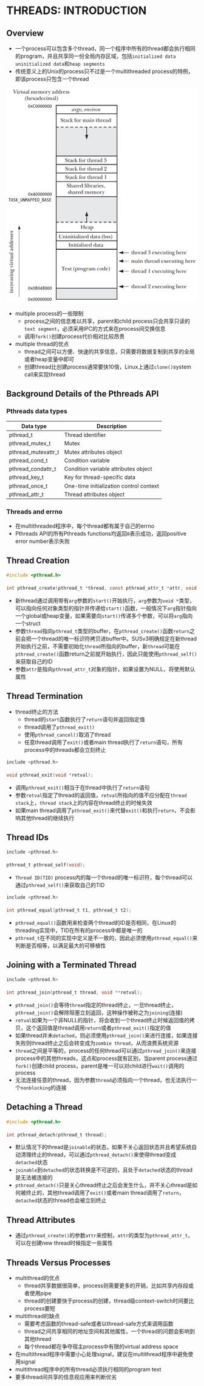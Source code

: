 # THREADS: INTRODUCTION

## Overview
- 一个process可以包含多个thread，同一个程序中所有的thread都会执行相同的program，并且共享同一份全局内存区域，包括`initialized data` `uninitialized data`和`heap segments`
- 传统意义上的Unix的process只不过是一个multithreaded process的特例，即该process只包含一个thread

![29-1.png](./img/29-1.png)

- multiple process的一些限制
  - process之间的信息难以共享，parent和child process只会共享只读的`text segment`，必须采用IPC的方式来在process间交换信息
  - 调用`fork()`创建process代价相对比较昂贵
- multiple thread的优点
  - thread之间可以方便、快速的共享信息，只需要将数据复制到共享的全局或者heap变量中即可
  - 创建thread比创建process通常要快10倍，Linux上通过`clone()`system call来实现thread

## Background Details of the Pthreads API

### Pthreads data types
| Data type | Description |
| --- | --- |
| pthread_t | Thread identifier |
| pthread_mutex_t | Mutex |
| pthread_mutexattr_t | Mutex attributes object |
| pthread_cond_t | Condition variable |
| pthread_condattr_t | Condition variable attributes object |
| pthread_key_t | Key for thread-specific data |
| pthread_once_t | One-time initialization control context |
| pthread_attr_t | Thread attributes object |

### Threads and errno
- 在multithreaded程序中，每个thread都有属于自己的errno
- Pthreads API的所有Pthreads functions均返回`0`表示成功，返回positive error number表示失败

## Thread Creation
```c
#include <pthread.h>

int pthread_create(pthread_t *thread, const pthread_attr_t *attr, void *(*start)(void *), void *arg);
```
- 新thread通过调用带有`arg`参数的`start()`开始执行，`arg`参数为`void *`类型，可以指向任何对象类型的指针并传递给`start()`函数，一般情况下`arg`指针指向一个global或heap变量，如果需要向`start()`传递多个参数，可以将`arg`指向一个struct
- 参数`thread`指向`pthread_t`类型的buffer，在`pthread_create()`函数`return`之前会把一个thread的唯一标识符拷贝进buffer中。SUSv3明确规定在新thread开始执行之前，不需要初始化`thread`所指向的buffer，新`thread`可能在`pthread_create()`函数return之前就开始执行，因此只能使用`pthread_self()`来获取自己的ID 
- 参数`attr`是指向`pthread_attr_t`对象的指针，如果设置为NULL，将使用默认属性    

## Thread Termination
- thread终止的方法
  - thread的`start`函数执行了`return`语句并返回指定值
  - thread调用了`pthread_exit()`
  - 使用`pthread_cancel()`取消了thread    
  - 任意thread调用了`exit()`或者main thread执行了`return`语句，所有process中的threads都会立刻终止
```c
include <pthread.h>

void pthread_exit(void *retval);
```
- 调用`pthread_exit()`相当于在thread中执行了`return`语句
- 参数`retval`指定了thread的返回值，`retval`所指向的值不应分配在`thread stack`上，`thread stack`上的内容在thread终止的时候失效
- 如果main thread调用了`pthread_exit()`来代替`exit()`和执行`return`，不会影响其他thread的继续执行

## Thread IDs
```c
include <pthread.h>

pthread_t pthread_self(void);
```
- `Thread ID(TID)` process内的每一个thread的唯一标识符，每个thread可以通过`pthread_self()`来获取自己的TID

```c
include <pthread.h>

int pthread_equal(pthread_t t1, pthread_t t2);
```
- `pthread_equal()`函数用来检查两个thread的ID是否相同，在Linux的threading实现中，TID在所有的process中都是唯一的
- `pthread_t`在不同的实现中定义是不一致的，因此必须使用`pthread_equal()`来判断是否相等，以满足最大的可移植性

## Joining with a Terminated Thread
```c
include <pthread.h>

int pthread_join(pthread_t thread, void **retval);
```
- `pthread_join()`会等待`thread`指定的thread终止，一旦thread终止，`pthread_join()`会解除阻塞立刻返回，这种操作被称之为`joining`(连接)
- `retval`如果为一个非NULL的指针，将会收到一个thread终止时候返回值的拷贝，这个返回值是thread调用`return`或者`pthread_exit()`指定的值
- 如果thread并未`detached`，则必须使用`pthread_join()`来进行连接，如果连接失败则thread终止之后会转变成为`zombie thread`，从而浪费系统资源
- `thread`之间是平等的，process的任何thread可以通过`pthread_join()`来连接process中的其他threads，这点和process就有区别，当parent process通过`fork()`创建child process，parent是唯一可以对child进行`wait()`调用的process
- 无法连接任意的thread，因为参数`thread`必须指向一个thread，也无法执行一个`nonblocking`的连接

## Detaching a Thread
```c
#include <pthread.h>

int pthread_detach(pthread_t thread);
```
- 默认情况下的thread是`joinable`的状态，如果不关心返回状态并且希望系统自动清理终止的thread，可以通过`pthread_detach()`来使得thread变成`detached`状态
- `joinable`到`detached`的状态转换是不可逆的，且处于`detached`状态的thread是无法被连接的
- `pthread_detach()`只是关心thread终止之后会发生什么，并不关心thread是如何被终止的，其他thread调用了`exit()`或者main thread调用了`return`，`detached`状态的thread也会被立刻终止

## Thread Attributes
- 通过`pthread_create()`的参数`attr`来控制，`attr`的类型为`pthread_attr_t`，可以在创建new thread时候指定一些属性

## Threads Versus Processes
- multithread的优点
  - thread共享数据很简单，process则需要更多的开销，比如共享内存段或者使用pipe
  - thread的创建要快于process的创建，thread级context-switch时间要比process要短
- multithread的缺点
  - 需要考虑函数的thread-safe或者以thread-safe方式来调用函数
  - thread之间共享相同的地址空间和其他属性，一个thread的问题会影响到其他thread
  - 每个thread都在争夺宿主process中有限的virtual address space
- 在multithread程序中需要小心处理signal，建议在multithread程序中避免使用signal 
- multithread程序中的所有thread必须执行相同的program text
- 要多thread间共享的信息视应用来判断优劣
    